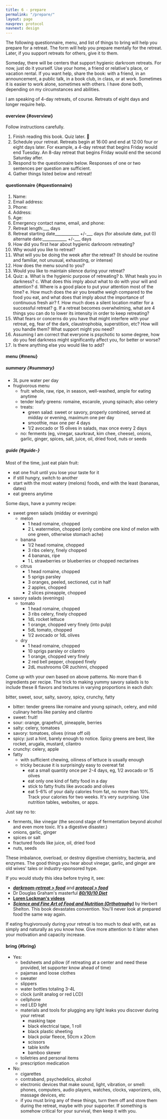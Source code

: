 ```yaml
---
title: 6 - prepare
permalink: "/prepare/"
layout: page
navprev: protocol
navnext: design
---
```


The following questionnaire, menu, and list of things to bring will help you prepare for a retreat. The form will help you prepare mentally for the retreat. Later, if you support retreats for others, give it to them.

Someday, there will be centers that support hygienic darkroom retreats. For now, just do it yourself. Use your home, a friend or relative's place, or vacation rental. If you want help, share the book: with a friend, in an announcement, a public talk, in a book club, in class, or at work. Sometimes it is easier to work alone, sometimes with others. I have done both, depending on my circumstances and abilities.

I am speaking of 4-day retreats, of course. Retreats of eight days and longer require help.

#### overview {#overview}

Follow instructions carefully.

1. Finish reading this book. Quiz later. &#128578;
2. Schedule your retreat. Retreats begin at 16:00 and end at 12:00 four or eight days later. For example, a 4-day retreat that begins Friday would end Tuesday. An 8-day retreat that begins Friday would end the second Saturday after. 
3. Respond to the questionnaire below. Responses of one or two sentences per question are sufficient. 
4. Gather things listed below and retreat!

#### questionnaire {#questionnaire}

1. Name:
2. Email address:
3. Phone:
4. Address:
5. Age:
6. Emergency contact name, email, and phone:
7. Retreat length:\_\_\_ days
8. Retreat starting date\_\_\_\_\_\_\_\_\_\_\_\_ +/-\_\_\_ days (for absolute date, put 0)  
alternate date:\_\_\_\_\_\_\_\_\_\_\_\_ +/-\_\_\_ days
9. How did you first hear about hygienic darkroom retreating?
10. Why would you like to retreat?
11. What will you be doing the week after the retreat? (It should be routine and familiar, not unusual, exhausting, or intense)
12. How does the menu sound to you?
13. Would you like to maintain silence during your retreat?
14. Quiz:
	a. What is the hygienic purpose of retreating?
	b. What heals you in darkness?
 	c. What does this imply about what to do with your will and attention?
	d. Where is a good place to put your attention most of the time?
	e. How much does the air you breathe weigh compared to the food you eat, and what does that imply about the importance of continuous fresh air?
	f. How much does a silent location matter for a successful retreat?
	g. If a retreat becomes overwhelming, what are 4 things you can do to lower its intensity in order to keep retreating?
15. What fears or concerns do you have that might interfere with your retreat, eg, fear of the dark, claustrophobia, superstition, etc? How will you handle them? What support might you need?
16. Assuming I am correct that everyone is psychotic to some degree, how do you feel darkness might significantly affect you, for better or worse?
17. Is there anything else you would like to add?

#### menu {#menu}

##### summary {#summary}

- 3L pure water per day
- frugivorous menu
    - fruit: whole, raw, ripe, in season, well-washed, ample for eating anytime
    - tender leafy greens: romaine, escarole, young spinach; also celery
    - treats:
    	- green salad: sweet or savory, properly combined, served at midday or evening, maximum one per day
       	- smoothie, max one per 4 days
    	- 1/2 avocado or 15 olives in salads, max once every 2 days
    - no: ferments (eg, vinegar, saurkraut, kim chee, cheese), onions, garlic, ginger, spices, salt, juice, oil, dried food, nuts or seeds

##### guide  {#guide-}

Most of the time, just eat plain fruit:

- eat one fruit until you lose your taste for it
- if still hungry, switch to another
- start with the most watery (melons) foods, end with the least (bananas, dates)
- eat greens anytime

Some days, have a yummy recipe:

- sweet green salads (midday or evenings)
	- melon
		- 1 head romaine, chopped
		- 2 L watermelon, chopped (only combine one kind of melon with one green, otherwise stomach ache)
	- banana
		- 1/2 head romaine, chopped
		- 3 ribs celery, finely chopped
		- 4 bananas, ripe
		- 1 L strawberries or blueberries or chopped nectarines
	- citrus
		- 1 head romaine, chopped
		- 5 sprigs parsley
		- 3 oranges, peeled, sectioned, cut in half
		- 2 apples, chopped
		- 2 slices pineapple, chopped
- savory salads (evenings)
	- tomato
		- 1 head romaine, chopped
		- 3 ribs celery, finely chopped
		- 1dL rocket lettuce
		- 1 orange, chopped very finely (into pulp)
		- 5dL tomato, chopped
		- 1/2 avocado or 1dL olives
	- dry
		- 1 head romaine, chopped
		- 10 sprigs parsley or cilantro
		- 1 orange, chopped very finely 
		- 2 red bell pepper, chopped finely
		- 2dL mushrooms OR zuchinni, chopped

Come up with your own based on above patterns. No more than 6 ingredients per recipe. The trick to making yummy savory salads is to include these 8 flavors and textures in varying proportions in each dish:

bitter, sweet, sour, salty, savory, spicy, crunchy, fatty

- bitter: tender greens like romaine and young spinach, celery, and mild culinary herbs like parsley and cilantro
- sweet: fruit!
- sour: orange, grapefruit, pineapple, berries
- salty: celery, tomatoes
- savory: tomatoes, olives (rinse off oil)
- spicy: just a hint, barely enough to notice. Spicy greens are best, like rocket, arugala, mustard, cilantro
- crunchy: celery, apple
- fatty
    - with sufficient chewing, oiliness of lettuce is usually enough
    - tricky because it is surprisingly easy to overeat fat
        - eat a small quantity once per 2-4 days, eg, 1/2 avocado or 15 olives
        - eat only one kind of fatty food in a day
        - stick to fatty fruits like avocado and olives
        - eat 5-6% of your daily calories from fat, no more than 10%. Track your calories for two weeks. It's very surprising. Use nutrition tables, websites, or apps.

Just say no to: 

- ferments, like vinegar (the second stage of fermentation beyond alcohol and even more toxic. It's a digestive disaster.)
- onions, garlic, ginger
- spices or salt
- fractured foods like juice, oil, dried food
- nuts, seeds

These imbalance, overload, or destroy digestive chemistry, bacteria, and enzymes. The good things you hear about vinegar, garlic, and ginger are old wives' tales or industry-sponsored hype. 

If you would study this idea before trying it, see:

- [____*darkroom-retreat > food*____](#food-darkroom-retreat) and [____*protocol > food*____](#food-protocol)
- Dr Douglas Graham's masterful  [____*80/10/10 Diet*____](http://foodnsport.com)
- [____Loren Lockman's videos____](https://www.youtube.com/user/LorenLockman)
- [____*Science and Fine Art of Food and Nutrition (Orthotrophy)*____](/f/fnhs.pdf) by Herbert Shelton. This book devastates convention. You'll never look at prepared food the same way again.

If eating frugivorously during your retreat is too much to deal with, eat as simply and naturally as you know how. Give more attention to it later when your motivation and capacity increase.

#### bring {#bring}

- Yes:
    - bedsheets and pillow (if retreating at a center and need these provided, let supporter know ahead of time)
    - pajamas and loose clothes
    - sweater
    - slippers
    - water bottles totaling 3-4L
    - clock (unlit analog or red LCD)
    - cellphone
    - red LED light
    - materials and tools for plugging any light leaks you discover during your retreat
        - masking tape
        - black electrical tape, 1 roll
        - black plastic sheeting
        - black polar fleece, 50cm x 20cm
        - scissors
        - table knife 
        - bamboo skewer
    - toiletries and personal items
    - prescription medication
- No: 
    - cigarettes
    - contraband, psychedelics, alcohol
    - electronic devices that make sound, light, vibration, or smell: phones, computers, audio players, watches, clocks, vaporizers, oils, massage devices, etc
    - if you must bring any of these things, turn them off and store them during the retreat, maybe with your supporter. If something is somehow critical for your survival, then keep it with you.

<!-- &emsp;

&emsp;

&emsp;

&emsp;


&emsp;

&emsp;

&emsp;

&emsp;


&emsp;

&emsp;

&emsp;

&emsp;


&emsp;

&emsp;

&emsp;

&emsp;


&emsp;

&emsp;

&emsp;

&emsp;

.
-->



